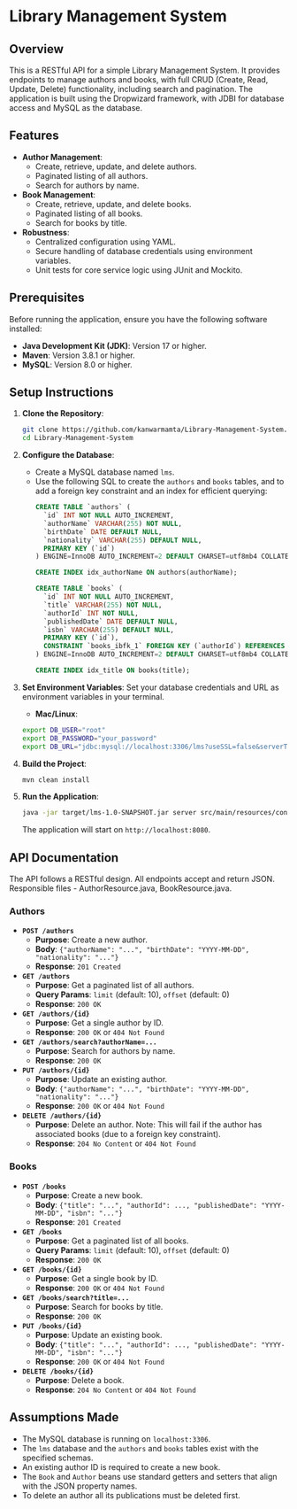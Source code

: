 # Library Management System

## Overview

This is a RESTful API for a simple Library Management System. It provides endpoints to manage authors and books, with full CRUD (Create, Read, Update, Delete) functionality, including search and pagination. The application is built using the Dropwizard framework, with JDBI for database access and MySQL as the database.

## Features

* **Author Management**:
    * Create, retrieve, update, and delete authors.
    * Paginated listing of all authors.
    * Search for authors by name.
* **Book Management**:
    * Create, retrieve, update, and delete books.
    * Paginated listing of all books.
    * Search for books by title.
* **Robustness**:
    * Centralized configuration using YAML.
    * Secure handling of database credentials using environment variables.
    * Unit tests for core service logic using JUnit and Mockito.

## Prerequisites

Before running the application, ensure you have the following software installed:

* **Java Development Kit (JDK)**: Version 17 or higher.
* **Maven**: Version 3.8.1 or higher.
* **MySQL**: Version 8.0 or higher.

## Setup Instructions

1.  **Clone the Repository**:
    ```bash
    git clone https://github.com/kanwarmamta/Library-Management-System.git
    cd Library-Management-System
    ```

2.  **Configure the Database**:
    * Create a MySQL database named `lms`.
    * Use the following SQL to create the `authors` and `books` tables, and to add a foreign key constraint and an index for efficient querying:
        ```sql
        CREATE TABLE `authors` (
          `id` INT NOT NULL AUTO_INCREMENT,
          `authorName` VARCHAR(255) NOT NULL,
          `birthDate` DATE DEFAULT NULL,
          `nationality` VARCHAR(255) DEFAULT NULL,
          PRIMARY KEY (`id`)
        ) ENGINE=InnoDB AUTO_INCREMENT=2 DEFAULT CHARSET=utf8mb4 COLLATE=utf8mb4_0900_ai_ci;

        CREATE INDEX idx_authorName ON authors(authorName);

        CREATE TABLE `books` (
          `id` INT NOT NULL AUTO_INCREMENT,
          `title` VARCHAR(255) NOT NULL,
          `authorId` INT NOT NULL,
          `publishedDate` DATE DEFAULT NULL,
          `isbn` VARCHAR(255) DEFAULT NULL,
          PRIMARY KEY (`id`),
          CONSTRAINT `books_ibfk_1` FOREIGN KEY (`authorId`) REFERENCES `authors` (`id`)
        ) ENGINE=InnoDB AUTO_INCREMENT=2 DEFAULT CHARSET=utf8mb4 COLLATE=utf8mb4_0900_ai_ci;

        CREATE INDEX idx_title ON books(title);
        ```

3.  **Set Environment Variables**:
    Set your database credentials and URL as environment variables in your terminal.
    
    * **Mac/Linux**:
    ```bash
    export DB_USER="root"
    export DB_PASSWORD="your_password"
    export DB_URL="jdbc:mysql://localhost:3306/lms?useSSL=false&serverTimezone=UTC"
    ```

4.  **Build the Project**:
    ```bash
    mvn clean install
    ```

5.  **Run the Application**:
    ```bash
    java -jar target/lms-1.0-SNAPSHOT.jar server src/main/resources/config.yml
    ```
    The application will start on `http://localhost:8080`.

## API Documentation

The API follows a RESTful design. All endpoints accept and return JSON. Responsible files - AuthorResource.java, BookResource.java.

### Authors

* **`POST /authors`**
    * **Purpose**: Create a new author.
    * **Body**: `{"authorName": "...", "birthDate": "YYYY-MM-DD", "nationality": "..."}`
    * **Response**: `201 Created`
* **`GET /authors`**
    * **Purpose**: Get a paginated list of all authors.
    * **Query Params**: `limit` (default: 10), `offset` (default: 0)
    * **Response**: `200 OK`
* **`GET /authors/{id}`**
    * **Purpose**: Get a single author by ID.
    * **Response**: `200 OK` or `404 Not Found`
* **`GET /authors/search?authorName=...`**
    * **Purpose**: Search for authors by name.
    * **Response**: `200 OK`
* **`PUT /authors/{id}`**
    * **Purpose**: Update an existing author.
    * **Body**: `{"authorName": "...", "birthDate": "YYYY-MM-DD", "nationality": "..."}`
    * **Response**: `200 OK` or `404 Not Found`
* **`DELETE /authors/{id}`**
    * **Purpose**: Delete an author. Note: This will fail if the author has associated books (due to a foreign key constraint).
    * **Response**: `204 No Content` or `404 Not Found`

### Books

* **`POST /books`**
    * **Purpose**: Create a new book.
    * **Body**: `{"title": "...", "authorId": ..., "publishedDate": "YYYY-MM-DD", "isbn": "..."}`
    * **Response**: `201 Created`
* **`GET /books`**
    * **Purpose**: Get a paginated list of all books.
    * **Query Params**: `limit` (default: 10), `offset` (default: 0)
    * **Response**: `200 OK`
* **`GET /books/{id}`**
    * **Purpose**: Get a single book by ID.
    * **Response**: `200 OK` or `404 Not Found`
* **`GET /books/search?title=...`**
    * **Purpose**: Search for books by title.
    * **Response**: `200 OK`
* **`PUT /books/{id}`**
    * **Purpose**: Update an existing book.
    * **Body**: `{"title": "...", "authorId": ..., "publishedDate": "YYYY-MM-DD", "isbn": "..."}`
    * **Response**: `200 OK` or `404 Not Found`
* **`DELETE /books/{id}`**
    * **Purpose**: Delete a book.
    * **Response**: `204 No Content` or `404 Not Found`

## Assumptions Made

* The MySQL database is running on `localhost:3306`.
* The `lms` database and the `authors` and `books` tables exist with the specified schemas.
* An existing author ID is required to create a new book.
* The `Book` and `Author` beans use standard getters and setters that align with the JSON property names.
* To delete an author all its publications must be deleted first.
